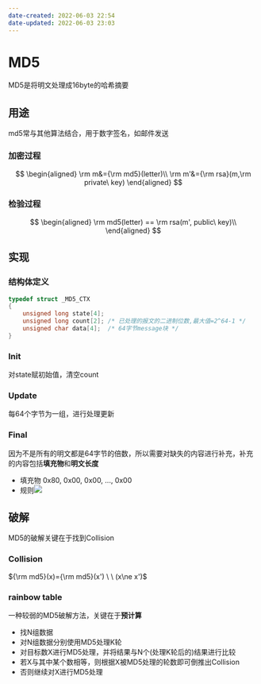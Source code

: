 ```yaml
---
date-created: 2022-06-03 22:54
date-updated: 2022-06-03 23:03
---
```


# MD5

MD5是将明文处理成16byte的哈希摘要

## 用途

md5常与其他算法结合，用于数字签名，如邮件发送

### 加密过程

$$
\begin{aligned}
\rm m&={\rm md5}(letter)\\
\rm m'&={\rm rsa}(m,\rm private\ key)
\end{aligned}
$$

### 检验过程

$$
\begin{aligned}
\rm md5(letter) == \rm rsa(m', public\ key)\\
\end{aligned}
$$

## 实现

### 结构体定义

```c
typedef struct _MD5_CTX
{
	unsigned long state[4];
	unsigned long count[2]; /* 已处理的报文的二进制位数,最大值=2^64-1 */
	unsigned char data[4];  /* 64字节message块 */
}
```

### Init

对state赋初始值，清空count

### Update

每64个字节为一组，进行处理更新

### Final

因为不是所有的明文都是64字节的倍数，所以需要对缺失的内容进行补充，补充的内容包括**填充物**和**明文长度**

- 填充物
  0x80, 0x00, 0x00, ..., 0x00
- 规则![](https://s2.loli.net/2022/03/14/EfzviXS4w7OZ8BG.png)

## 破解

MD5的破解关键在于找到Collision

### Collision

${\rm md5}(x)={\rm md5}(x') \ \ (x\ne x')$

### rainbow table

一种较弱的MD5破解方法，关键在于**预计算**

- 找N组数据
- 对N组数据分别使用MD5处理K轮
- 对目标数X进行MD5处理，并将结果与N个(处理K轮后的)结果进行比较
- 若X与其中某个数相等，则根据X被MD5处理的轮数即可倒推出Collision
- 否则继续对X进行MD5处理
